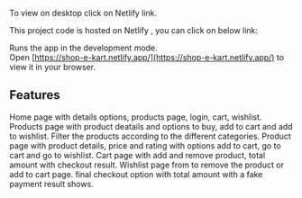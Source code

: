 To view on desktop click on Netlify link.

This project code is hosted on Netlify , you can click on below link:



Runs the app in the development mode.\
Open [https://shop-e-kart.netlify.app/](https://shop-e-kart.netlify.app/) to view it in your browser.



## Features

Home page with details options, products page, login, cart, wishlist.
Products page with product deatails and options to buy, add to cart and add to wishlist.
Filter the products according to the different categories.
Product page with product details, price and rating with options add to cart, go to cart and go to wishlist.
Cart page with add and remove product, total amount with checkout result.
Wishlist page from to remove the product or add to cart page.
final checkout option with total amount with a fake payment result shows.


